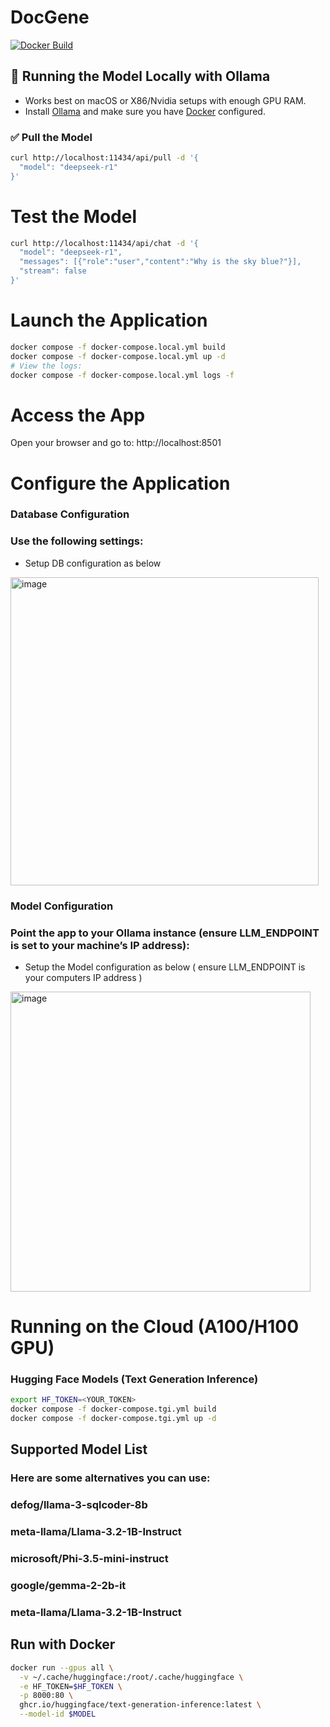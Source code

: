 # DocGene

[![Docker Build](https://github.com/db-agent/db-agent/actions/workflows/docker-image.yml/badge.svg)](https://github.com/db-agent/db-agent/actions/workflows/docker-image.yml)

## 🐳 Running the Model Locally with Ollama

- Works best on macOS or X86/Nvidia setups with enough GPU RAM.
- Install [Ollama](https://ollama.ai) and make sure you have [Docker](https://docker.com) configured.

### ✅ Pull the Model
```bash
curl http://localhost:11434/api/pull -d '{
  "model": "deepseek-r1"
}'
```

# Test the Model
```bash
curl http://localhost:11434/api/chat -d '{
  "model": "deepseek-r1",
  "messages": [{"role":"user","content":"Why is the sky blue?"}],
  "stream": false
}'
```

# Launch the Application
```bash
docker compose -f docker-compose.local.yml build
docker compose -f docker-compose.local.yml up -d
# View the logs:
docker compose -f docker-compose.local.yml logs -f
```

# Access the App
Open your browser and go to: http://localhost:8501

# Configure the Application

### Database Configuration

### Use the following settings:
- Setup DB configuration as below

<img width="493" alt="image" src="https://github.com/user-attachments/assets/490e5469-e299-471b-8c9c-fa0e002f2bb6">

### Model Configuration

### Point the app to your Ollama instance (ensure LLM_ENDPOINT is set to your machine’s IP address):

- Setup the Model configuration as below ( ensure LLM_ENDPOINT is your computers IP address )
  
<img width="480" alt="image" src="https://github.com/user-attachments/assets/d7b6e8c0-85e5-4b17-954a-3b79187d5c95">

# Running on the Cloud (A100/H100 GPU)

### Hugging Face Models (Text Generation Inference)

```bash
export HF_TOKEN=<YOUR_TOKEN>
docker compose -f docker-compose.tgi.yml build
docker compose -f docker-compose.tgi.yml up -d
```

## Supported Model List
### Here are some alternatives you can use:
### defog/llama-3-sqlcoder-8b
### meta-llama/Llama-3.2-1B-Instruct
### microsoft/Phi-3.5-mini-instruct
### google/gemma-2-2b-it
### meta-llama/Llama-3.2-1B-Instruct

## Run with Docker
```bash
docker run --gpus all \
  -v ~/.cache/huggingface:/root/.cache/huggingface \
  -e HF_TOKEN=$HF_TOKEN \
  -p 8000:80 \
  ghcr.io/huggingface/text-generation-inference:latest \
  --model-id $MODEL
```
